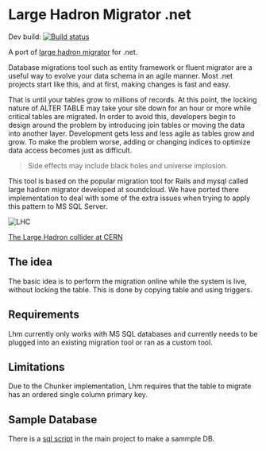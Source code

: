 # Large Hadron Migrator .net #

Dev build: [![Build status](https://ci.appveyor.com/api/projects/status/github/feanz/lhm.net?branch=develop&svg=true)](https://ci.appveyor.com/api/projects/status/github/feanz/lhm.net?branch=develop&svg=true)

A port of [large hadron migrator](https://github.com/soundcloud/lhm) for .net.

Database migrations tool such as entity framework or fluent migrator are a useful way to evolve your data schema in an agile manner. Most .net projects start like this, and at first, making changes is fast and easy.  

That is until your tables grow to millions of records. At this point, the locking nature of ALTER TABLE may take your site down for an hour or more while critical tables are migrated. In order to avoid this, developers begin to design around the problem by introducing join tables or moving the data into another layer. Development gets less and less agile as tables grow and grow. To make the problem worse, adding or changing indices to optimize data access becomes just as difficult.

> Side effects may include black holes and universe implosion.

This tool is based on the popular migration tool for Rails and mysql called large hadron migrator developed at soundcloud.  We have ported there implementation to deal with some of the extra issues when trying to apply this pattern to MS SQL Server. 

![LHC](http://farm4.static.flickr.com/3093/2844971993_17f2ddf2a8_z.jpg)


[The Large Hadron collider at CERN](http://en.wikipedia.org/wiki/Large_Hadron_Collider)

## The idea

The basic idea is to perform the migration online while the system is live,
without locking the table. This is done by copying table and using triggers.

## Requirements

Lhm currently only works with MS SQL databases and currently needs to be plugged into an existing migration tool or ran as a custom tool.

## Limitations

Due to the Chunker implementation, Lhm requires that the table to migrate has an ordered single column primary key.

## Sample Database

There is a [sql script](https://github.com/feanz/lhm.net/blob/develop/src/lhm.net/SampleDatabase.sql) in the main project to make a sammple DB. 
